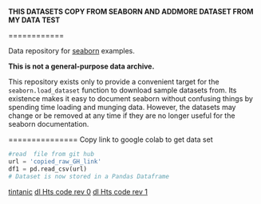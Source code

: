 **THIS DATASETS COPY FROM SEABORN AND ADDMORE DATASET FROM MY DATA TEST**

============

Data repository for [seaborn](http://seaborn.pydata.org/) examples.

**This is not a general-purpose data archive.**

This repository exists only to provide a convenient target for the `seaborn.load_dataset` function to download sample datasets from. Its existence makes it easy to document seaborn without confusing things by spending time loading and munging data. However, the datasets may change or be removed at any time if they are no longer useful for the seaborn documentation.


===============
Copy link to google colab to get data set
```python
#read  file from git hub
url = 'copied_raw_GH_link'
df1 = pd.read_csv(url)
# Dataset is now stored in a Pandas Dataframe
```


[tintanic]()
[dl Hts code rev 0]()
[dl Hts code rev 1]()
